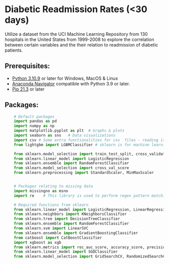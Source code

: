 # Diabetic Readmission Rates (<30 days)
Utilize a dataset from the UCI Machine Learning Repository from 130 hospitals in the United States from 1999-2008 to explore the correlation between certain variables and the their relation to readmission of diabetic patients.

## Prerequisites: 
- [Python 3.10.9](https://www.python.org/downloads/) or later for Windows, MacOS & Linux
- [Anaconda Navigator](https://www.anaconda.com/) compatible with Python 3.9 or later.
- [Pip 21.3](https://pip.pypa.io/en/stable/) or later

## Packages: 
```python
    # Default packages
    import pandas as pd
    import numpy as np
    import matplotlib.pyplot as plt  # Graphs & plots
    import seaborn as sns   # Data visualizations
    import csv # Some extra functionalities for csv  files - reading it as a dictionary
    from lightgbm import LGBMClassifier # sklearn is for machine learning and statistical modeling including classification, regression, clustering and dimensionality reduction 

    from sklearn.model_selection import train_test_split, cross_validate   #break up dataset into train and test sets
    from sklearn.linear_model import LogisticRegression
    from sklearn.ensemble import RandomForestClassifier
    from sklearn.model_selection import cross_val_score
    from sklearn.preprocessing import StandardScaler, MinMaxScaler


    # Packages relating to missing data
    import missingno as msno
    import re    # This library is used to perform regex pattern matching

    # Required functions from sklearn
    from sklearn.linear_model import LogisticRegression, LinearRegression
    from sklearn.neighbors import KNeighborsClassifier
    from sklearn.tree import DecisionTreeClassifier
    from sklearn.ensemble import RandomForestClassifier
    from sklearn.svm import LinearSVC
    from sklearn.ensemble import GradientBoostingClassifier
    from catboost import CatBoostClassifier
    import xgboost as xgb
    from sklearn.metrics import roc_auc_score, accuracy_score, precision_score, recall_score, classification_report, make_scorer
    from sklearn.linear_model import SGDClassifier
    from sklearn.model_selection import GridSearchCV, RandomizedSearchCV, train_test_split
```
